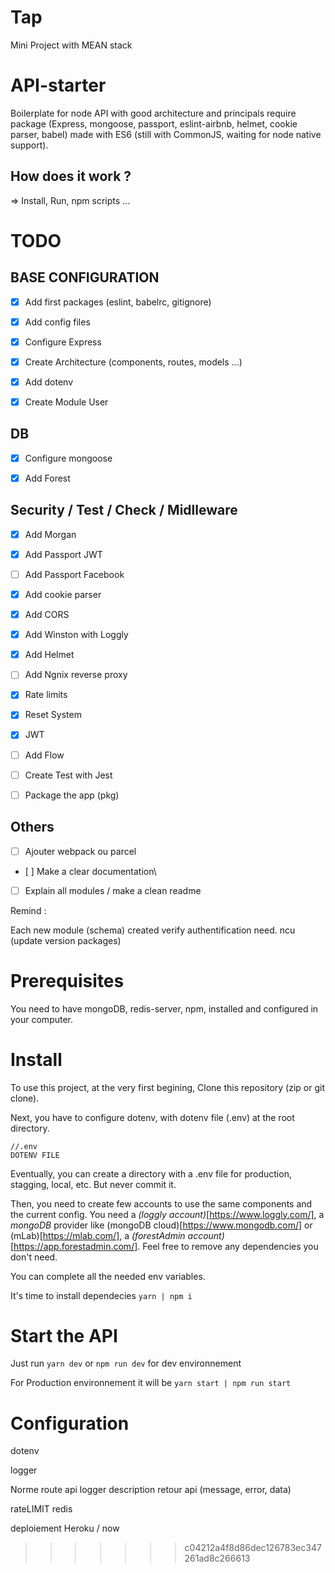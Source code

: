 # Tap
Mini Project with MEAN stack

# API-starter
Boilerplate for node API with good architecture and principals require package (Express, mongoose, passport, eslint-airbnb, helmet, cookie parser, babel) made with ES6 (still with CommonJS, waiting for node native support).


## How does it work ?
=> Install, Run, npm scripts ...

# TODO


## BASE CONFIGURATION

- [x] Add first packages (eslint, babelrc, gitignore)

- [x] Add config files

- [x] Configure Express

- [x] Create Architecture (components, routes, models ...)

- [x] Add dotenv

- [x] Create Module User


## DB

- [x] Configure mongoose

- [x] Add Forest


## Security / Test / Check / Midlleware

- [x] Add Morgan

- [x] Add Passport JWT

- [ ] Add Passport Facebook

- [x] Add cookie parser

- [x] Add CORS

- [x] Add Winston with Loggly

- [x] Add Helmet

- [ ] Add Ngnix reverse proxy

- [x] Rate limits

- [x] Reset System

- [x] JWT 

- [ ] Add Flow

- [ ] Create Test with Jest

- [ ] Package the app (pkg)

## Others

- [ ] Ajouter webpack ou parcel

- [ ] Make a clear documentation\

- [ ] Explain all modules / make a clean readme

Remind :

Each new module (schema) created verify authentification need.
ncu (update version packages)




# Prerequisites

You need to have mongoDB, redis-server, npm, installed and configured in your computer.

# Install

To use this project, at the very first begining,
Clone this repository (zip or git clone).


Next, you have to configure dotenv, with dotenv file (.env) at the root directory.


```
//.env
DOTENV FILE
```


Eventually, you can create a directory with a .env file for production, stagging, local, etc. But never commit it.

Then, you need to create few accounts to use the same components and the current config. 
You need a *(loggly account)*[https://www.loggly.com/], a *mongoDB* provider like (mongoDB cloud)[https://www.mongodb.com/] or (mLab)[https://mlab.com/], a *(forestAdmin account)*[https://app.forestadmin.com/].
Feel free to remove any dependencies you don't need.

 
You can complete all the needed env variables.


It's time to install dependecies 
`yarn | npm i`

# Start the API

Just run `yarn dev` or `npm run dev` for dev environnement


For Production environnement it will be `yarn start | npm run start`



# Configuration

dotenv

logger

Norme route api 
logger
description retour api (message, error, data)

rateLIMIT
redis

deploiement
 Heroku / now
>>>>>>> c04212a4f8d86dec126783ec347261ad8c266613
